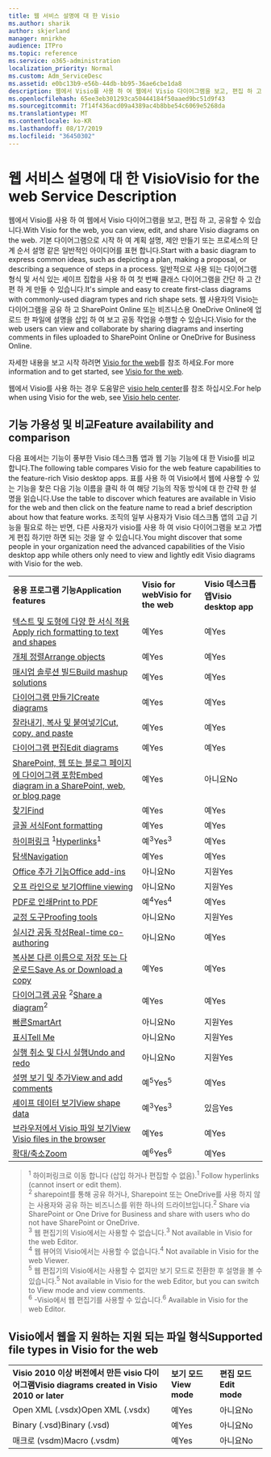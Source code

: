 ```yaml
---
title: 웹 서비스 설명에 대 한 Visio
ms.author: sharik
author: skjerland
manager: mnirkhe
audience: ITPro
ms.topic: reference
ms.service: o365-administration
localization_priority: Normal
ms.custom: Adm_ServiceDesc
ms.assetid: e0bc13b9-e56b-44db-bb95-36ae6cbe1da8
description: 웹에서 Visio를 사용 하 여 웹에서 Visio 다이어그램을 보고, 편집 하 고, 공유할 수 있습니다. 기본 다이어그램으로 시작 하 여 계획 설명, 제안 만들기 또는 프로세스의 단계 순서 설명 같은 일반적인 아이디어를 표현 합니다. 일반적으로 사용 되는 다이어그램 형식 및 서식 있는 셰이프 집합을 사용 하 여 첫 번째 클래스 다이어그램을 간단 하 고 간편 하 게 만들 수 있습니다. 웹 사용자의 Visio는 다이어그램을 공유 하 고 SharePoint Online 또는 비즈니스용 OneDrive Online에 업로드 한 파일에 설명을 삽입 하 여 보고 공동 작업을 수행할 수 있습니다.
ms.openlocfilehash: 65ee3eb301293ca50444184f50aaed9bc51d9f43
ms.sourcegitcommit: 7f14f436acd09a4389ac4b8bbe54c6069e5268da
ms.translationtype: MT
ms.contentlocale: ko-KR
ms.lasthandoff: 08/17/2019
ms.locfileid: "36450302"
---
```

# <a name="visio-for-the-web-service-description"></a><span data-ttu-id="75806-106">웹 서비스 설명에 대 한 Visio</span><span class="sxs-lookup"><span data-stu-id="75806-106">Visio for the web Service Description</span></span>

<span data-ttu-id="75806-107">웹에서 Visio를 사용 하 여 웹에서 Visio 다이어그램을 보고, 편집 하 고, 공유할 수 있습니다.</span><span class="sxs-lookup"><span data-stu-id="75806-107">With Visio for the web, you can view, edit, and share Visio diagrams on the web.</span></span> <span data-ttu-id="75806-108">기본 다이어그램으로 시작 하 여 계획 설명, 제안 만들기 또는 프로세스의 단계 순서 설명 같은 일반적인 아이디어를 표현 합니다.</span><span class="sxs-lookup"><span data-stu-id="75806-108">Start with a basic diagram to express common ideas, such as depicting a plan, making a proposal, or describing a sequence of steps in a process.</span></span> <span data-ttu-id="75806-109">일반적으로 사용 되는 다이어그램 형식 및 서식 있는 셰이프 집합을 사용 하 여 첫 번째 클래스 다이어그램을 간단 하 고 간편 하 게 만들 수 있습니다.</span><span class="sxs-lookup"><span data-stu-id="75806-109">It's simple and easy to create first-class diagrams with commonly-used diagram types and rich shape sets.</span></span> <span data-ttu-id="75806-110">웹 사용자의 Visio는 다이어그램을 공유 하 고 SharePoint Online 또는 비즈니스용 OneDrive Online에 업로드 한 파일에 설명을 삽입 하 여 보고 공동 작업을 수행할 수 있습니다.</span><span class="sxs-lookup"><span data-stu-id="75806-110">Visio for the web users can view and collaborate by sharing diagrams and inserting comments in files uploaded to SharePoint Online or OneDrive for Business Online.</span></span>
  
<span data-ttu-id="75806-111">자세한 내용을 보고 시작 하려면 [Visio for the web](https://products.office.com/en-US/visio/visio-online)를 참조 하세요.</span><span class="sxs-lookup"><span data-stu-id="75806-111">For more information and to get started, see [Visio for the web](https://products.office.com/en-US/visio/visio-online).</span></span>
  
<span data-ttu-id="75806-112">웹에서 Visio를 사용 하는 경우 도움말은 [visio help center](https://support.office.com/visio)를 참조 하십시오.</span><span class="sxs-lookup"><span data-stu-id="75806-112">For help when using Visio for the web, see [Visio help center](https://support.office.com/visio).</span></span>
  
## <a name="feature-availability-and-comparison"></a><span data-ttu-id="75806-113">기능 가용성 및 비교</span><span class="sxs-lookup"><span data-stu-id="75806-113">Feature availability and comparison</span></span>

<span data-ttu-id="75806-114">다음 표에서는 기능이 풍부한 Visio 데스크톱 앱과 웹 기능 기능에 대 한 Visio를 비교 합니다.</span><span class="sxs-lookup"><span data-stu-id="75806-114">The following table compares Visio for the web feature capabilities to the feature-rich Visio desktop apps.</span></span> <span data-ttu-id="75806-115">표를 사용 하 여 Visio에서 웹에 사용할 수 있는 기능을 찾은 다음 기능 이름을 클릭 하 여 해당 기능의 작동 방식에 대 한 간략 한 설명을 읽습니다.</span><span class="sxs-lookup"><span data-stu-id="75806-115">Use the table to discover which features are available in Visio for the web and then click on the feature name to read a brief description about how that feature works.</span></span> <span data-ttu-id="75806-116">조직의 일부 사용자가 Visio 데스크톱 앱의 고급 기능을 필요로 하는 반면, 다른 사용자가 visio를 사용 하 여 visio 다이어그램을 보고 가볍게 편집 하기만 하면 되는 것을 알 수 있습니다.</span><span class="sxs-lookup"><span data-stu-id="75806-116">You might discover that some people in your organization need the advanced capabilities of the Visio desktop app while others only need to view and lightly edit Visio diagrams with Visio for the web.</span></span> 
  
||||
|:-----|:-----|:-----|
|<span data-ttu-id="75806-117">**응용 프로그램 기능**</span><span class="sxs-lookup"><span data-stu-id="75806-117">**Application features**</span></span> <br/> |<span data-ttu-id="75806-118">**Visio for web**</span><span class="sxs-lookup"><span data-stu-id="75806-118">**Visio for the web**</span></span> <br/> |<span data-ttu-id="75806-119">**Visio 데스크톱 앱**</span><span class="sxs-lookup"><span data-stu-id="75806-119">**Visio desktop app**</span></span> <br/> |
|[<span data-ttu-id="75806-120">텍스트 및 도형에 다양 한 서식 적용</span><span class="sxs-lookup"><span data-stu-id="75806-120">Apply rich formatting to text and shapes</span></span>](visio-online.md#apply-rich-formatting-to-text-and-shapes) <br/> |<span data-ttu-id="75806-121">예</span><span class="sxs-lookup"><span data-stu-id="75806-121">Yes</span></span>  <br/> |<span data-ttu-id="75806-122">예</span><span class="sxs-lookup"><span data-stu-id="75806-122">Yes</span></span>  <br/> |
|[<span data-ttu-id="75806-123">개체 정렬</span><span class="sxs-lookup"><span data-stu-id="75806-123">Arrange objects</span></span>](visio-online.md#arrange-objects) <br/> |<span data-ttu-id="75806-124">예</span><span class="sxs-lookup"><span data-stu-id="75806-124">Yes</span></span>  <br/> |<span data-ttu-id="75806-125">예</span><span class="sxs-lookup"><span data-stu-id="75806-125">Yes</span></span>  <br/> |
|[<span data-ttu-id="75806-126">매시업 솔루션 빌드</span><span class="sxs-lookup"><span data-stu-id="75806-126">Build mashup solutions</span></span>](visio-online.md#build-mashup-solutions) <br/> |<span data-ttu-id="75806-127">예</span><span class="sxs-lookup"><span data-stu-id="75806-127">Yes</span></span>  <br/> |<span data-ttu-id="75806-128">예</span><span class="sxs-lookup"><span data-stu-id="75806-128">Yes</span></span>  <br/> |
|[<span data-ttu-id="75806-129">다이어그램 만들기</span><span class="sxs-lookup"><span data-stu-id="75806-129">Create diagrams</span></span>](visio-online.md#create-diagrams) <br/> |<span data-ttu-id="75806-130">예</span><span class="sxs-lookup"><span data-stu-id="75806-130">Yes</span></span>  <br/> |<span data-ttu-id="75806-131">예</span><span class="sxs-lookup"><span data-stu-id="75806-131">Yes</span></span>  <br/> |
|[<span data-ttu-id="75806-132">잘라내기, 복사 및 붙여넣기</span><span class="sxs-lookup"><span data-stu-id="75806-132">Cut, copy, and paste</span></span>](visio-online.md#cut-copy-and-paste) <br/> |<span data-ttu-id="75806-133">예</span><span class="sxs-lookup"><span data-stu-id="75806-133">Yes</span></span>  <br/> |<span data-ttu-id="75806-134">예</span><span class="sxs-lookup"><span data-stu-id="75806-134">Yes</span></span>  <br/> |
|[<span data-ttu-id="75806-135">다이어그램 편집</span><span class="sxs-lookup"><span data-stu-id="75806-135">Edit diagrams</span></span>](visio-online.md#edit-diagrams) <br/> |<span data-ttu-id="75806-136">예</span><span class="sxs-lookup"><span data-stu-id="75806-136">Yes</span></span>  <br/> |<span data-ttu-id="75806-137">예</span><span class="sxs-lookup"><span data-stu-id="75806-137">Yes</span></span>  <br/> |
|[<span data-ttu-id="75806-138">SharePoint, 웹 또는 블로그 페이지에 다이어그램 포함</span><span class="sxs-lookup"><span data-stu-id="75806-138">Embed diagram in a SharePoint, web, or blog page</span></span>](visio-online.md#embed-diagram-in-a-sharepoint-web-or-blog-page) <br/> |<span data-ttu-id="75806-139">예</span><span class="sxs-lookup"><span data-stu-id="75806-139">Yes</span></span>  <br/> |<span data-ttu-id="75806-140">아니요</span><span class="sxs-lookup"><span data-stu-id="75806-140">No</span></span>  <br/> |
|[<span data-ttu-id="75806-141">찾기</span><span class="sxs-lookup"><span data-stu-id="75806-141">Find</span></span>](visio-online.md#find) <br/> |<span data-ttu-id="75806-142">예</span><span class="sxs-lookup"><span data-stu-id="75806-142">Yes</span></span>  <br/> |<span data-ttu-id="75806-143">예</span><span class="sxs-lookup"><span data-stu-id="75806-143">Yes</span></span>  <br/> |
|[<span data-ttu-id="75806-144">글꼴 서식</span><span class="sxs-lookup"><span data-stu-id="75806-144">Font formatting</span></span>](visio-online.md#font-formatting) <br/> |<span data-ttu-id="75806-145">예</span><span class="sxs-lookup"><span data-stu-id="75806-145">Yes</span></span>  <br/> |<span data-ttu-id="75806-146">예</span><span class="sxs-lookup"><span data-stu-id="75806-146">Yes</span></span>  <br/> |
|<span data-ttu-id="75806-147">[하이퍼링크](visio-online.md#hyperlinks) <sup>1</sup></span><span class="sxs-lookup"><span data-stu-id="75806-147">[Hyperlinks](visio-online.md#hyperlinks)<sup>1</sup></span></span> <br/> |<span data-ttu-id="75806-148">예<sup>3</sup></span><span class="sxs-lookup"><span data-stu-id="75806-148">Yes<sup>3</sup></span></span> <br/> |<span data-ttu-id="75806-149">예</span><span class="sxs-lookup"><span data-stu-id="75806-149">Yes</span></span>  <br/> |
|[<span data-ttu-id="75806-150">탐색</span><span class="sxs-lookup"><span data-stu-id="75806-150">Navigation</span></span>](visio-online.md#navigation) <br/> |<span data-ttu-id="75806-151">예</span><span class="sxs-lookup"><span data-stu-id="75806-151">Yes</span></span>  <br/> |<span data-ttu-id="75806-152">예</span><span class="sxs-lookup"><span data-stu-id="75806-152">Yes</span></span>  <br/> |
|[<span data-ttu-id="75806-153">Office 추가 기능</span><span class="sxs-lookup"><span data-stu-id="75806-153">Office add-ins</span></span>](visio-online.md#office-add-ins) <br/> |<span data-ttu-id="75806-154">아니요</span><span class="sxs-lookup"><span data-stu-id="75806-154">No</span></span>  <br/> |<span data-ttu-id="75806-155">지원</span><span class="sxs-lookup"><span data-stu-id="75806-155">Yes</span></span>  <br/> |
|[<span data-ttu-id="75806-156">오프 라인으로 보기</span><span class="sxs-lookup"><span data-stu-id="75806-156">Offline viewing</span></span>](visio-online.md#offline-viewing) <br/> |<span data-ttu-id="75806-157">아니요</span><span class="sxs-lookup"><span data-stu-id="75806-157">No</span></span>  <br/> |<span data-ttu-id="75806-158">지원</span><span class="sxs-lookup"><span data-stu-id="75806-158">Yes</span></span>  <br/> |
|[<span data-ttu-id="75806-159">PDF로 인쇄</span><span class="sxs-lookup"><span data-stu-id="75806-159">Print to PDF </span></span>](visio-online.md#print-to-pdf) <br/> |<span data-ttu-id="75806-160">예<sup>4</sup></span><span class="sxs-lookup"><span data-stu-id="75806-160">Yes<sup>4</sup></span></span> <br/> |<span data-ttu-id="75806-161">예</span><span class="sxs-lookup"><span data-stu-id="75806-161">Yes</span></span>  <br/> |
|[<span data-ttu-id="75806-162">교정 도구</span><span class="sxs-lookup"><span data-stu-id="75806-162">Proofing tools</span></span>](visio-online.md#proofing-tools) <br/> |<span data-ttu-id="75806-163">아니요</span><span class="sxs-lookup"><span data-stu-id="75806-163">No</span></span>  <br/> |<span data-ttu-id="75806-164">지원</span><span class="sxs-lookup"><span data-stu-id="75806-164">Yes</span></span>  <br/> |
|[<span data-ttu-id="75806-165">실시간 공동 작성</span><span class="sxs-lookup"><span data-stu-id="75806-165">Real-time co-authoring</span></span>](visio-online.md#real-time-co-authoring) <br/> |<span data-ttu-id="75806-166">아니요</span><span class="sxs-lookup"><span data-stu-id="75806-166">No</span></span>  <br/> |<span data-ttu-id="75806-167">예</span><span class="sxs-lookup"><span data-stu-id="75806-167">Yes</span></span>  <br/> |
|[<span data-ttu-id="75806-168">복사본 다른 이름으로 저장 또는 다운로드</span><span class="sxs-lookup"><span data-stu-id="75806-168">Save As or Download a copy</span></span>](visio-online.md#save-as-or-download-a-copy) <br/> |<span data-ttu-id="75806-169">예</span><span class="sxs-lookup"><span data-stu-id="75806-169">Yes</span></span>  <br/> |<span data-ttu-id="75806-170">예</span><span class="sxs-lookup"><span data-stu-id="75806-170">Yes</span></span>  <br/> |
|<span data-ttu-id="75806-171">[다이어그램 공유](visio-online.md#share-a-diagram) <sup>2</sup></span><span class="sxs-lookup"><span data-stu-id="75806-171">[Share a diagram](visio-online.md#share-a-diagram)<sup>2</sup></span></span> <br/> |<span data-ttu-id="75806-172">예</span><span class="sxs-lookup"><span data-stu-id="75806-172">Yes</span></span>  <br/> |<span data-ttu-id="75806-173">예</span><span class="sxs-lookup"><span data-stu-id="75806-173">Yes</span></span>  <br/> |
|[<span data-ttu-id="75806-174">빠른</span><span class="sxs-lookup"><span data-stu-id="75806-174">SmartArt</span></span>](visio-online.md#smartart) <br/> |<span data-ttu-id="75806-175">아니요</span><span class="sxs-lookup"><span data-stu-id="75806-175">No</span></span>  <br/> |<span data-ttu-id="75806-176">지원</span><span class="sxs-lookup"><span data-stu-id="75806-176">Yes</span></span>  <br/> |
|[<span data-ttu-id="75806-177">표시</span><span class="sxs-lookup"><span data-stu-id="75806-177">Tell Me</span></span>](visio-online.md#tell-me) <br/> |<span data-ttu-id="75806-178">아니요</span><span class="sxs-lookup"><span data-stu-id="75806-178">No</span></span>  <br/> |<span data-ttu-id="75806-179">지원</span><span class="sxs-lookup"><span data-stu-id="75806-179">Yes</span></span>  <br/> |
|[<span data-ttu-id="75806-180">실행 취소 및 다시 실행</span><span class="sxs-lookup"><span data-stu-id="75806-180">Undo and redo</span></span>](visio-online.md#undo-and-redo) <br/> |<span data-ttu-id="75806-181">아니요</span><span class="sxs-lookup"><span data-stu-id="75806-181">No</span></span>  <br/> |<span data-ttu-id="75806-182">지원</span><span class="sxs-lookup"><span data-stu-id="75806-182">Yes</span></span>  <br/> |
|[<span data-ttu-id="75806-183">설명 보기 및 추가</span><span class="sxs-lookup"><span data-stu-id="75806-183">View and add comments</span></span>](visio-online.md#view-and-add-comments) <br/> |<span data-ttu-id="75806-184">예<sup>5</sup></span><span class="sxs-lookup"><span data-stu-id="75806-184">Yes<sup>5</sup></span></span> <br/> |<span data-ttu-id="75806-185">예</span><span class="sxs-lookup"><span data-stu-id="75806-185">Yes</span></span>  <br/> |
|[<span data-ttu-id="75806-186">셰이프 데이터 보기</span><span class="sxs-lookup"><span data-stu-id="75806-186">View shape data</span></span>](visio-online.md#view-shape-data) <br/> |<span data-ttu-id="75806-187">예<sup>3</sup></span><span class="sxs-lookup"><span data-stu-id="75806-187">Yes<sup>3</sup></span></span> <br/> |<span data-ttu-id="75806-188">있음</span><span class="sxs-lookup"><span data-stu-id="75806-188">Yes</span></span>  <br/> |
|[<span data-ttu-id="75806-189">브라우저에서 Visio 파일 보기</span><span class="sxs-lookup"><span data-stu-id="75806-189">View Visio files in the browser</span></span>](visio-online.md#view-visio-files-in-the-browser) <br/> |<span data-ttu-id="75806-190">예</span><span class="sxs-lookup"><span data-stu-id="75806-190">Yes</span></span>  <br/> |<span data-ttu-id="75806-191">예</span><span class="sxs-lookup"><span data-stu-id="75806-191">Yes</span></span>  <br/> |
|[<span data-ttu-id="75806-192">확대/축소</span><span class="sxs-lookup"><span data-stu-id="75806-192">Zoom</span></span>](visio-online.md#zoom) <br/> |<span data-ttu-id="75806-193">예<sup>6</sup></span><span class="sxs-lookup"><span data-stu-id="75806-193">Yes<sup>6</sup></span></span> <br/> |<span data-ttu-id="75806-194">예</span><span class="sxs-lookup"><span data-stu-id="75806-194">Yes</span></span>  <br/> |
   
> <span data-ttu-id="75806-195"><sup>1</sup> 하이퍼링크로 이동 합니다 (삽입 하거나 편집할 수 없음).</span><span class="sxs-lookup"><span data-stu-id="75806-195"><sup>1</sup> Follow hyperlinks (cannot insert or edit them).</span></span> 
<br/><span data-ttu-id="75806-196"><sup>2</sup> sharepoint를 통해 공유 하거나, Sharepoint 또는 OneDrive를 사용 하지 않는 사용자와 공유 하는 비즈니스를 위한 하나의 드라이브입니다.</span><span class="sxs-lookup"><span data-stu-id="75806-196"><sup>2</sup> Share via SharePoint or One Drive for Business and share with users who do not have SharePoint or OneDrive.</span></span> 
<br/> <span data-ttu-id="75806-197"><sup>3</sup> 웹 편집기의 Visio에서는 사용할 수 없습니다.</span><span class="sxs-lookup"><span data-stu-id="75806-197"><sup>3</sup> Not available in Visio for the web Editor.</span></span>
<br/><span data-ttu-id="75806-198"><sup>4</sup> 웹 뷰어의 Visio에서는 사용할 수 없습니다.</span><span class="sxs-lookup"><span data-stu-id="75806-198"><sup>4</sup> Not available in Visio for the web Viewer.</span></span> 
<br/><span data-ttu-id="75806-199"><sup>5</sup> 웹 편집기의 Visio에서는 사용할 수 없지만 보기 모드로 전환한 후 설명을 볼 수 있습니다.</span><span class="sxs-lookup"><span data-stu-id="75806-199"><sup>5</sup> Not available in Visio for the web Editor, but you can switch to View mode and view comments.</span></span> 
<br/><span data-ttu-id="75806-200"><sup>6</sup> -Visio에서 웹 편집기를 사용할 수 있습니다.</span><span class="sxs-lookup"><span data-stu-id="75806-200"><sup>6</sup> Available in Visio for the web Editor.</span></span> 
  
## <a name="supported-file-types-in-visio-for-the-web"></a><span data-ttu-id="75806-201">Visio에서 웹을 지 원하는 지원 되는 파일 형식</span><span class="sxs-lookup"><span data-stu-id="75806-201">Supported file types in Visio for the web</span></span>

||||
|:-----|:-----|:-----|
|<span data-ttu-id="75806-202">**Visio 2010 이상 버전에서 만든 visio 다이어그램**</span><span class="sxs-lookup"><span data-stu-id="75806-202">**Visio diagrams created in Visio 2010 or later**</span></span> <br/> |<span data-ttu-id="75806-203">**보기 모드**</span><span class="sxs-lookup"><span data-stu-id="75806-203">**View mode**</span></span> <br/> |<span data-ttu-id="75806-204">**편집 모드**</span><span class="sxs-lookup"><span data-stu-id="75806-204">**Edit mode**</span></span> <br/> |
|<span data-ttu-id="75806-205">Open XML (.vsdx)</span><span class="sxs-lookup"><span data-stu-id="75806-205">Open XML (.vsdx)</span></span>  <br/> |<span data-ttu-id="75806-206">예</span><span class="sxs-lookup"><span data-stu-id="75806-206">Yes</span></span>  <br/> |<span data-ttu-id="75806-207">아니요</span><span class="sxs-lookup"><span data-stu-id="75806-207">No</span></span>  <br/> |
|<span data-ttu-id="75806-208">Binary (.vsd)</span><span class="sxs-lookup"><span data-stu-id="75806-208">Binary (.vsd)</span></span>  <br/> |<span data-ttu-id="75806-209">예</span><span class="sxs-lookup"><span data-stu-id="75806-209">Yes</span></span>  <br/> |<span data-ttu-id="75806-210">아니요</span><span class="sxs-lookup"><span data-stu-id="75806-210">No</span></span>  <br/> |
|<span data-ttu-id="75806-211">매크로 (vsdm)</span><span class="sxs-lookup"><span data-stu-id="75806-211">Macro (.vsdm)</span></span>  <br/> |<span data-ttu-id="75806-212">예</span><span class="sxs-lookup"><span data-stu-id="75806-212">Yes</span></span>  <br/> |<span data-ttu-id="75806-213">아니요</span><span class="sxs-lookup"><span data-stu-id="75806-213">No</span></span>  <br/> |
   

